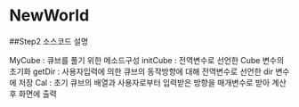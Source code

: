 # NewWorld

##Step2 소스코드 설명

MyCube : 큐브를 풀기 위한 메소드구성
initCube : 전역변수로 선언한 Cube 변수의 초기화
getDir : 사용자입력에 의한 큐브의 동작방향에 대해 전역변수로 선언한 dir 변수에 저장
Cal : 초기 큐브의 배열과 사용자로부터 입력받은 방향을 매개변수로 받아 계산 후 화면에 출력
